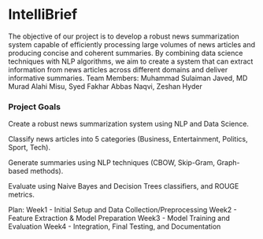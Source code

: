 # IntelliBrief
The objective of our project is to develop a robust news summarization system capable of
efficiently processing large volumes of news articles and producing concise and coherent
summaries. By combining data science techniques with NLP algorithms, we aim to create a
system that can extract information from news articles across different domains and deliver
informative summaries.
Team Members: Muhammad Sulaiman Javed, MD Murad Alahi Misu, Syed Fakhar Abbas Naqvi, Zeshan Hyder

### Project Goals
Create a robust news summarization system using NLP and Data Science.

Classify news articles into 5 categories (Business, Entertainment, Politics, Sport, Tech).

Generate summaries using NLP techniques (CBOW, Skip-Gram, Graph-based methods).

Evaluate using Naive Bayes and Decision Trees classifiers, and ROUGE metrics.

Plan:
Week1 - Initial Setup and Data Collection/Preprocessing
Week2 - Feature Extraction & Model Preparation
Week3 - Model Training and Evaluation
Week4 - Integration, Final Testing, and Documentation
